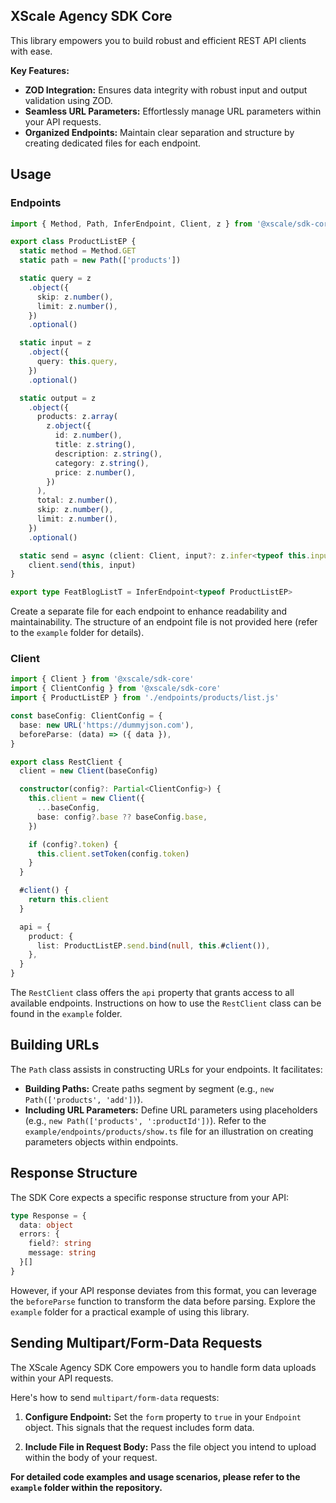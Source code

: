 ## XScale Agency SDK Core

This library empowers you to build robust and efficient REST API clients with ease.

**Key Features:**

- **ZOD Integration:** Ensures data integrity with robust input and output validation using ZOD.
- **Seamless URL Parameters:** Effortlessly manage URL parameters within your API requests.
- **Organized Endpoints:** Maintain clear separation and structure by creating dedicated files for each endpoint.

## Usage

### Endpoints

```ts
import { Method, Path, InferEndpoint, Client, z } from '@xscale/sdk-core'

export class ProductListEP {
  static method = Method.GET
  static path = new Path(['products'])

  static query = z
    .object({
      skip: z.number(),
      limit: z.number(),
    })
    .optional()

  static input = z
    .object({
      query: this.query,
    })
    .optional()

  static output = z
    .object({
      products: z.array(
        z.object({
          id: z.number(),
          title: z.string(),
          description: z.string(),
          category: z.string(),
          price: z.number(),
        })
      ),
      total: z.number(),
      skip: z.number(),
      limit: z.number(),
    })
    .optional()

  static send = async (client: Client, input?: z.infer<typeof this.input>) =>
    client.send(this, input)
}

export type FeatBlogListT = InferEndpoint<typeof ProductListEP>
```

Create a separate file for each endpoint to enhance readability and maintainability. The structure of an endpoint file is not provided here (refer to the `example` folder for details).

### Client

```ts
import { Client } from '@xscale/sdk-core'
import { ClientConfig } from '@xscale/sdk-core'
import { ProductListEP } from './endpoints/products/list.js'

const baseConfig: ClientConfig = {
  base: new URL('https://dummyjson.com'),
  beforeParse: (data) => ({ data }),
}

export class RestClient {
  client = new Client(baseConfig)

  constructor(config?: Partial<ClientConfig>) {
    this.client = new Client({
      ...baseConfig,
      base: config?.base ?? baseConfig.base,
    })

    if (config?.token) {
      this.client.setToken(config.token)
    }
  }

  #client() {
    return this.client
  }

  api = {
    product: {
      list: ProductListEP.send.bind(null, this.#client()),
    },
  }
}
```

The `RestClient` class offers the `api` property that grants access to all available endpoints. Instructions on how to use the `RestClient` class can be found in the `example` folder.

## Building URLs

The `Path` class assists in constructing URLs for your endpoints. It facilitates:

- **Building Paths:** Create paths segment by segment (e.g., `new Path(['products', 'add'])`).
- **Including URL Parameters:** Define URL parameters using placeholders (e.g., `new Path(['products', ':productId'])`). Refer to the `example/endpoints/products/show.ts` file for an illustration on creating parameters objects within endpoints.

## Response Structure

The SDK Core expects a specific response structure from your API:

```typescript
type Response = {
  data: object
  errors: {
    field?: string
    message: string
  }[]
}
```

However, if your API response deviates from this format, you can leverage the `beforeParse` function to transform the data before parsing. Explore the `example` folder for a practical example of using this library.

## Sending Multipart/Form-Data Requests

The XScale Agency SDK Core empowers you to handle form data uploads within your API requests.

Here's how to send `multipart/form-data` requests:

1. **Configure Endpoint:** Set the `form` property to `true` in your `Endpoint` object. This signals that the request includes form data.

2. **Include File in Request Body:** Pass the file object you intend to upload within the body of your request.

**For detailed code examples and usage scenarios, please refer to the `example` folder within the repository.**
